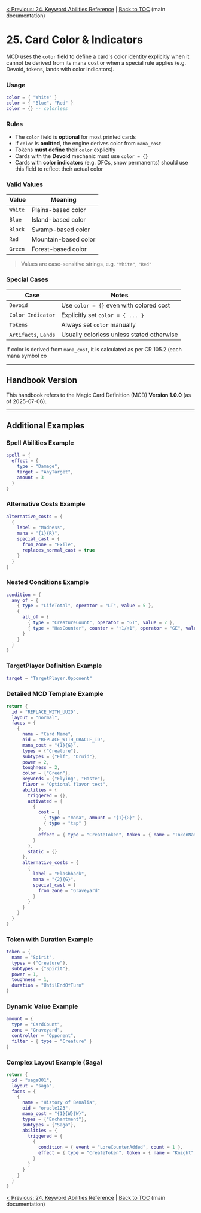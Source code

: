 [< Previous: 24. Keyword Abilities Reference](24_keyword_abilities_reference.md) | [Back to TOC](../README.md) (main documentation)

# 25. Card Color & Indicators



MCD uses the `color` field to define a card's color identity explicitly when it cannot be derived from its mana cost or when a special rule applies (e.g. Devoid, tokens, lands with color indicators).

### Usage

```lua
color = { "White" }
color = { "Blue", "Red" }
color = {} -- colorless
```

### Rules

- The `color` field is **optional** for most printed cards
- If `color` is **omitted**, the engine derives color from `mana_cost`
- Tokens **must define** their `color` explicitly
- Cards with the **Devoid** mechanic must use `color = {}`
- Cards with **color indicators** (e.g. DFCs, snow permanents) should use this field to reflect their actual color

### Valid Values

| Value   | Meaning              |
| ------- | -------------------- |
| `White` | Plains-based color   |
| `Blue`  | Island-based color   |
| `Black` | Swamp-based color    |
| `Red`   | Mountain-based color |
| `Green` | Forest-based color   |

> Values are case-sensitive strings, e.g. `"White"`, `"Red"`

### Special Cases

| Case                 | Notes                                     |
| -------------------- | ----------------------------------------- |
| `Devoid`             | Use `color = {}` even with colored cost   |
| `Color Indicator`    | Explicitly set `color = { ... }`          |
| `Tokens`             | Always set `color` manually               |
| `Artifacts`, `Lands` | Usually colorless unless stated otherwise |

If color is derived from `mana_cost`, it is calculated as per CR 105.2 (each mana symbol co

---

## Handbook Version

This handbook refers to the Magic Card Definition (MCD) **Version 1.0.0** (as of 2025-07-06).

---

## Additional Examples

### Spell Abilities Example

```lua
spell = {
  effect = {
    type = "Damage",
    target = "AnyTarget",
    amount = 3
  }
}
```

### Alternative Costs Example

```lua
alternative_costs = {
  {
    label = "Madness",
    mana = "{1}{R}",
    special_cast = {
      from_zone = "Exile",
      replaces_normal_cast = true
    }
  }
}
```

### Nested Conditions Example

```lua
condition = {
  any_of = {
    { type = "LifeTotal", operator = "LT", value = 5 },
    {
      all_of = {
        { type = "CreatureCount", operator = "GT", value = 2 },
        { type = "HasCounter", counter = "+1/+1", operator = "GE", value = 3 }
      }
    }
  }
}
```

### TargetPlayer Definition Example

```lua
target = "TargetPlayer.Opponent"
```

### Detailed MCD Template Example

```lua
return {
  id = "REPLACE_WITH_UUID",
  layout = "normal",
  faces = {
    {
      name = "Card Name",
      oid = "REPLACE_WITH_ORACLE_ID",
      mana_cost = "{1}{G}",
      types = {"Creature"},
      subtypes = {"Elf", "Druid"},
      power = 2,
      toughness = 2,
      color = {"Green"},
      keywords = {"Flying", "Haste"},
      flavor = "Optional flavor text",
      abilities = {
        triggered = {}, 
        activated = {
          {
            cost = {
              { type = "mana", amount = "{1}{G}" },
              { type = "tap" }
            },
            effect = { type = "CreateToken", token = { name = "TokenName", power = 1, toughness = 1 } }
          }
        },
        static = {}
      },
      alternative_costs = {
        {
          label = "Flashback",
          mana = "{2}{G}",
          special_cast = {
            from_zone = "Graveyard"
          }
        }
      }
    }
  }
}
```

### Token with Duration Example

```lua
token = {
  name = "Spirit",
  types = {"Creature"},
  subtypes = {"Spirit"},
  power = 1,
  toughness = 1,
  duration = "UntilEndOfTurn"
}
```

### Dynamic Value Example

```lua
amount = {
  type = "CardCount",
  zone = "Graveyard",
  controller = "Opponent",
  filter = { type = "Creature" }
}
```

### Complex Layout Example (Saga)

```lua
return {
  id = "saga001",
  layout = "saga",
  faces = {
    {
      name = "History of Benalia",
      oid = "oracle123",
      mana_cost = "{1}{W}{W}",
      types = {"Enchantment"},
      subtypes = {"Saga"},
      abilities = {
        triggered = {
          {
            condition = { event = "LoreCounterAdded", count = 1 },
            effect = { type = "CreateToken", token = { name = "Knight", types = {"Creature"}, subtypes = {"Knight"}, power = 2, toughness = 2 } }
          }
        }
      }
    }
  }
}
```

[< Previous: 24. Keyword Abilities Reference](24_keyword_abilities_reference.md) | [Back to TOC](../README.md) (main documentation)
